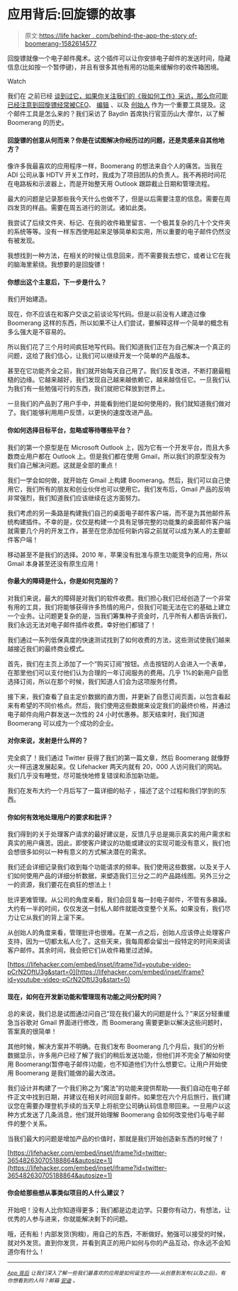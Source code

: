 # 应用背后:回旋镖的故事

> 原文:[https://life hacker . com/behind-the-app-the-story of-boomerang-1582614577](https://lifehacker.com/behind-the-app-the-story-of-boomerang-1582614577)

回旋镖就像一个电子邮件魔术。这个插件可以让你安排电子邮件的发送时间，隐藏信息(比如按一个暂停键)，并且有很多其他有用的功能来缓解你的收件箱困境。

Watch

我们在 之前已经 [谈到过它，如果你关注我们的《我如何工作》采访，那么你可能已经注意到回旋镖经常被](https://lifehacker.com/boomerang-for-gmail-updates-adds-notes-reminders-and-5852026)[CEO](http://lifehacker.com/im-kathryn-minshew-ceo-of-the-muse-and-this-is-how-i-1542207484)、 [编辑](http://lifehacker.com/how-i-work-jimmy-soni-managing-editor-of-the-huffingt-1566531861) 、以及 [创始人](http://lifehacker.com/we-are-the-founders-of-rap-genius-and-this-is-how-we-w-5969020) 作为一个重要工具提及。这个邮件工具是怎么来的？我们采访了 Baydin 首席执行官亚历山大·摩尔，以了解 Boomerang 的历史。

#### 回旋镖的创意从何而来？你是在试图解决你经历过的问题，还是灵感来自其他地方？

像许多我最喜欢的应用程序一样，Boomerang 的想法来自个人的痛苦。当我在 ADI 公司从事 HDTV 开关工作时，我成为了项目团队的负责人。我不再把时间花在电路板和示波器上，而是开始整天用 Outlook 跟踪截止日期和管理流程。

最大的问题是记录那些我今天什么也做不了，但是以后需要注意的信息。需要在周四发货的样品。需要在周五进行的测试。诸如此类。

我尝试了后续文件夹、标记、在我的收件箱里留言、一个极其复杂的几十个文件夹的系统等等。没有一样东西使用起来足够简单和实用，所以重要的电子邮件仍然没有被发现。

我想找到一种方法，在相关的时候让信息回来，而不需要我去想它，或者让它在我的脑海里萦绕。我想要的是回旋镖！

#### 你想出这个主意后，下一步是什么？

我们开始建造。

现在，你不应该在和客户交谈之前谈论写代码。但是以前没有人建造过像 Boomerang 这样的东西，所以如果不让人们尝试，要解释这样一个简单的概念有多么强大是不容易的。

所以我们花了三个月时间疯狂地写代码。我们知道我们正在为自己解决一个真正的问题，这给了我们信心，让我们可以继续开发一个简单的产品版本。

甚至在它功能齐全之前，我们就开始每天自己用了。我们反复改进，不断打磨最粗糙的边缘。它越来越好，我们发现自己越来越依赖它，越来越信任它。一旦我们认为我们有一些勉强可行的东西，我们就把它释放到世界上。

一旦我们的产品到了用户手中，并能看到他们是如何使用的，我们就知道我们做对了。我们能够利用用户反馈，以更快的速度改进产品。

#### 你如何选择目标平台，忽略或等待哪些平台？

我们的第一个原型是在 Microsoft Outlook 上，因为它有一个开发平台，而且大多数商业用户都在 Outlook 上。但是我们都在使用 Gmail，所以我们的原型没有为我们自己解决问题。这就是全部的重点！

我们一学会如何做，就开始在 Gmail 上构建 Boomerang。然后，我们可以自己使用它，我们所有的朋友和创业伙伴也可以使用它。我们发布后，Gmail 产品的反响非常强烈，我们知道我们应该继续在这方面努力。

我们考虑的另一条路是构建我们自己的桌面电子邮件客户端，而不是为其他邮件系统构建插件。不幸的是，仅仅是构建一个具有足够完整的功能集的桌面邮件客户端就需要几个月的开发工作，甚至在您添加任何新内容之前就可以成为某人的主要邮件客户端！

移动甚至不是我们的选择。2010 年，苹果没有批准与原生功能竞争的应用，所以 Gmail 本身甚至还没有原生应用！

#### 你最大的障碍是什么，你是如何克服的？

对我们来说，最大的障碍是对我们的软件收费。我们担心我们已经创造了一个非常有用的工具，我们将能够获得许多热情的用户，但我们可能无法在它的基础上建立一个业务。让问题更复杂的是，当我们筹集种子资金时，几乎所有人都告诉我们，我们永远无法对电子邮件插件收费。幸好他们都错了！

我们通过一系列低保真度的快速测试找到了如何收费的方法，这些测试使我们越来越接近我们的最终商业模式。

首先，我们在主页上添加了一个“购买订阅”按钮。点击按钮的人会进入一个表单，在那里他们可以支付他们认为合理的一年订阅服务的费用。几乎 1%的新用户自愿选择订阅，所以在那个时候，我们知道人们会为这项服务付费。

接下来，我们查看了自主定价数据的直方图，并更新了自愿订阅页面，以包含看起来有希望的不同价格点。然后，我们使用这些数据来设定我们的最终价格，并通过电子邮件向用户群发送一次性的 24 小时优惠券。那天结束时，我们知道 Boomerang 可以成为一个成功的企业。

#### 对你来说，发射是什么样的？

完全疯了！我们通过 Twitter 获得了我们的第一篇文章，然后 Boomerang 就像野火一样迅速发展起来。仅 Lifehacker 两天内就有 20，000 人访问我们的网站。我们几乎没有睡觉，尽可能快地修复错误和添加新功能。

我们在发布大约一个月后写了一篇详细的帖子 ，描述了这个过程和我们学到的东西。

#### 你如何有效地处理用户的要求和批评？

我们得到的关于处理客户请求的最好建议是，反馈几乎总是揭示真实的用户需求和真实的用户痛苦。因此，即使客户建议的功能或建议的实现可能没有意义，我们也会想很多如何以一种有意义的方式解决潜在的需求。

我们还会详细记录我们收到每个功能请求的频率。我们使用这些数据，以及关于人们如何使用产品的详细分析数据，来塑造我们三分之二的产品路线图。另外三分之一的资源，我们要花在疯狂的想法上！

批评更难管理。从公司的角度来看，我们会回复每一封电子邮件，不管有多暴躁。大约有一半的时间，仅仅发送一封私人邮件就能改变整个关系。如果没有，我们尽力让它从我们的背上滚下来。

从创始人的角度来看，管理批评也很难。在某一点之后，创始人应该停止处理客户支持，因为一切都太私人化了。这些天来，我每周都会留出一段特定的时间来阅读客户邮件。其余时间，我会把它们从收件箱里过滤掉。

 [https://lifehacker.com/embed/inset/iframe?id=youtube-video-pCrN2OftU3g&start=0](https://lifehacker.com/embed/inset/iframe?id=youtube-video-pCrN2OftU3g&start=0) 

#### 现在，如何在开发新功能和管理现有功能之间分配时间？

总的来说，我们总是试图通过问自己“现在我们最大的问题是什么？”来区分轻重缓急当谷歌对 Gmail 界面进行修改，而 Boomerang 需要更新以解决这些问题时，答案真的很简单！

其他时候，解决方案并不明确。在我们发布 Boomerang 几个月后，我们的分析数据显示，许多用户已经了解了我们的稍后发送功能，但他们并不完全了解如何使用 Boomerang(暂停电子邮件)功能，也不知道他们为什么想要它。让用户开始使用 Boomerang 是我们能做的最大改进。

我们设计并构建了一个我们称之为“魔法”的功能来提供帮助——我们自动在电子邮件正文中找到日期，并建议在相关时间回复邮件。如果您在六个月后旅行，我们建议您在需要办理登机手续的当天早上将航空公司确认码信息带回来。一旦用户以这种方式发送了几条消息，他们就开始理解 Boomerang 会如何改变他们与电子邮件的整个关系。

当我们最大的问题是增加产品的价值时，那就是我们开始创造新东西的时候了！

 [https://lifehacker.com/embed/inset/iframe?id=twitter-365482630705188864&autosize=1](https://lifehacker.com/embed/inset/iframe?id=twitter-365482630705188864&autosize=1) 

#### 你会给那些想从事类似项目的人什么建议？

开始吧！没有人比你知道得更多；我们都是边走边学。只要你有动力，有想法，让优秀的人参与进来，你就能解决剩下的问题。

哦，还有船！内部发货(狗粮)，用自己的东西，不断做好。勉强可以接受的时候，就对外发货。直到你发货，并看到真正的用户如何与你的产品互动，你永远不会知道你有什么！

* * *

<small></small>*[<small>*App 背后*</small>](http://lifehacker.com/behindtheapp) <small>*让我们深入了解一些我们最喜欢的应用是如何诞生的——从创意到发布(以及之后)。有你想看到的人吗？邮箱*</small> [<small>*安迪*</small>](mailto:andy@lifehacker.com) <small>*。*</small>*